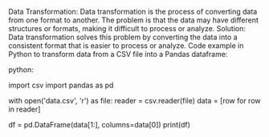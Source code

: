 Data Transformation: Data transformation is the process of converting data from one format to another. The problem is that the data may have different structures or formats, making it difficult to process or analyze.
Solution: Data transformation solves this problem by converting the data into a consistent format that is easier to process or analyze. Code example in Python to transform data from a CSV file into a Pandas dataframe:

python:

import csv
import pandas as pd

with open('data.csv', 'r') as file:
    reader = csv.reader(file)
    data = [row for row in reader]

df = pd.DataFrame(data[1:], columns=data[0])
print(df)
